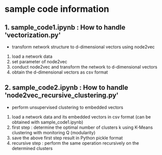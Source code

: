 # sample code information

## 1. sample_code1.ipynb : How to handle 'vectorization.py'
- transform network structure to d-dimensional vectors using node2vec
1. load a network data
2. set parameter of node2vec
3. conduct node2vec and transform the network to d-dimensional vectors
4. obtain the d-dimensional vectors as csv format

## 2. sample_code2.ipynb : How to handle 'node2vec_recursive_clustering.py'
- perform unsupervised clustering to embedded vectors
1. load a network data and its embedded vectors in csv format (can be obtained with sample_code1.ipynb)
2. first step : determine the optimal number of clusters k using K-Means clustering with monitoring Q (modularity)
3. save the above first step result in Python pickle format
4. recursive step : perform the same operation recursively on the determined clusters
